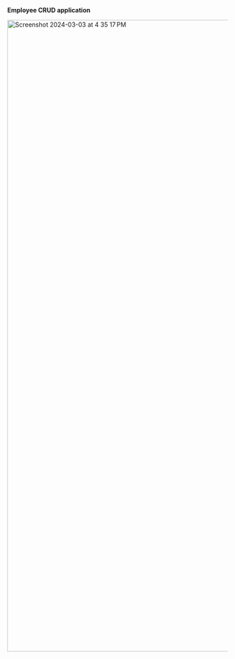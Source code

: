 **Employee CRUD application**


<img width="1440" alt="Screenshot 2024-03-03 at 4 35 17 PM" src="https://github.com/raunak-mishra/Employee_CRUD/assets/66771301/5a3ce8c1-d623-4138-bda1-c21d78c007f0">


